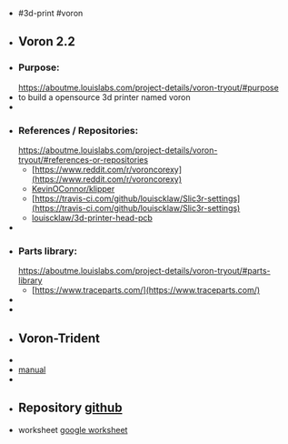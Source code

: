 - #3d-print #voron
- ## Voron 2.2
- ### Purpose:
  https://aboutme.louislabs.com/project-details/voron-tryout/#purpose
- to build a opensource 3d printer named voron
-
- ### References / Repositories:
  https://aboutme.louislabs.com/project-details/voron-tryout/#references-or-repositories
	- [https://www.reddit.com/r/voroncorexy](https://www.reddit.com/r/voroncorexy)
	- [KevinOConnor/klipper](https://www.github.com/KevinOConnor/klipper)
	- [https://travis-ci.com/github/louiscklaw/Slic3r-settings](https://travis-ci.com/github/louiscklaw/Slic3r-settings)
	- [louiscklaw/3d-printer-head-pcb](https://www.github.com/louiscklaw/3d-printer-head-pcb)
-
- ### Parts library:
  https://aboutme.louislabs.com/project-details/voron-tryout/#parts-library
	- [https://www.traceparts.com/](https://www.traceparts.com/)
-
-
- ## Voron-Trident
-
- [manual](https://raw.githubusercontent.com/VoronDesign/Voron-Trident/main/Manual/Assembly_Manual_Trident.pdf)
-
- Repository [github](https://github.com/louiscklaw/Voron-Trident)
	-
- worksheet [google worksheet](https://docs.google.com/spreadsheets/d/1BWfF28YSMLRVvmIrBtX7r5ABJAbR0lbhchCRPk_AjrQ)